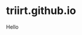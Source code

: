 # triirt.github.io
<html>
<head>
<title>TRI's page</title>
<style>
h2{ color: white;
background-color: black;
}
</style>
</head>
<body>
Hello 
</body>
</html>
